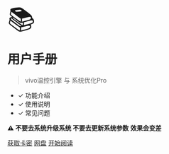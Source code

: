 <div class="cover-logo-placeholder">
  <span>📚</span>
</div>

# **用户手册**

> vivo温控引擎 与 系统优化Pro

* ✓ 功能介绍
* ✓ 使用说明
* ✓ 常见问题

**⚠ 不要去系统升级系统 不要去更新系统参数**
**效果会变差**

<p class="buttons">
  <a href="https://fk.qkrxr.cn/shop/itostar" target="_blank" class="button">获取卡密</a>
  <a href="https://down.itostar.com.cn/PremiumApp" target="_blank" class="button">网盘</a>
  <a href="#/温控" class="button primary">开始阅读</a>
</p>

<style>
  /* 移除 Docsify 默认的封面背景 */
  .cover::before {
    background: none !important;
  }

  .cover {
    /* 使用渐变背景 */
    background: linear-gradient(to bottom right, #c8e6c9, #a5d6a7); /* 浅绿色渐变 */
    min-height: 100vh; /* 确保覆盖整个视口高度 */
    display: flex; /* 使用 Flexbox 布局 */
    flex-direction: column; /* 允许内容垂直排列 */
    align-items: center; /* 水平居中 */
    justify-content: center; /* 垂直居中 */
    text-align: center;
    padding: 20px;
    box-sizing: border-box;
    position: relative;
    z-index: 1;
  }

  /* 针对 Docsify 生成的主要内容区域 */
  .cover section.cover-main {
    color: #333;
    max-width: 600px;
    width: 90%; /* 适应不同宽度 */
    margin: 20px auto; /* 上下边距，左右自动 */
    padding: 20px;
    background-color: rgba(255, 255, 255, 0.1);
    border-radius: 15px;
    backdrop-filter: blur(2px);
    -webkit-backdrop-filter: blur(2px);
    /* 确保 z-index 高于背景伪元素 */
    position: relative;
    z-index: 2;
  }

  /* Logo 占位符样式 (独立于 .cover-main) */
  .cover-logo-placeholder {
    font-size: 60px;
    margin-bottom: 20px;
    line-height: 1;
    /* 确保 Logo 在内容区上方（如果需要） */
     order: -1; /* Flexbox 顺序，让它排在前面 */
     margin-top: 5vh; /* 距离顶部一些距离 */
  }

  /* 标题样式 (针对 Markdown 解析后的 h1) */
  .cover section.cover-main > h1 {
    color: #1b5e20;
    font-size: 2.5em !important;
    margin: 0.5em 0 !important;
    font-weight: bold !important;
    border-bottom: none !important;
  }

  /* 副标题样式 (针对 Markdown 解析后的 blockquote > p) */
  .cover section.cover-main > blockquote > p {
    margin: 1em 0 !important;
    font-size: 1.1em !important;
    color: #424242 !important;
  }

  /* 列表样式 (针对 Markdown 解析后的 ul) */
  .cover section.cover-main > ul {
    list-style: none !important;
    padding: 0 !important;
    margin: 1.5em 0 !important;
  }

  /* 列表项样式 (针对 Markdown 解析后的 li) */
  .cover section.cover-main > ul > li {
    display: inline-block !important;
    margin: 0 15px !important;
    font-size: 1em !important;
    color: #555 !important;
  }

  /* --- 按钮样式调整 --- */
  /* 按钮容器样式 (直接针对 .cover 下的 .buttons) */
  .cover p.buttons {
      margin-top: 2.5em !important;
      /* 确保按钮容器也在 Flex 布局流中正确处理 */
       width: 100%;
       order: 1; /* Flexbox 顺序，让它排在内容区之后 */
       margin-bottom: 5vh; /* 距离底部一些距离 */
  }

  /* 按钮通用样式 (直接针对 .cover 下的 .button) */
  .cover .button {
    display: inline-block;
    text-decoration: none !important;
    color: #333;
    border: 1px solid #aaa;
    padding: 12px 25px;
    border-radius: 25px;
    margin: 5px 10px; /* 增加垂直间距以防换行 */
    font-size: 1em;
    transition: all 0.3s ease;
    background-color: rgba(255, 255, 255, 0.3);
    backdrop-filter: blur(5px);
    -webkit-backdrop-filter: blur(5px);
    cursor: pointer; /* 添加指针样式 */
  }

  /* 按钮悬停效果 (直接针对 .cover 下的 .button) */
  .cover .button:hover {
    background-color: rgba(255, 255, 255, 0.6);
    border-color: #888;
    box-shadow: 0 2px 5px rgba(0,0,0,0.1);
    color: #111;
  }

  /* 主要按钮样式 (直接针对 .cover 下的 .button.primary) */
  .cover .button.primary {
    background-color: #4caf50;
    border-color: #4caf50;
    color: white !important;
  }

  /* 主要按钮悬停效果 (直接针对 .cover 下的 .button.primary) */
  .cover .button.primary:hover {
    background-color: #43a047;
    border-color: #43a047;
    color: white !important;
  }
  /* --- 按钮样式调整结束 --- */


  /* 移除 Docsify 可能添加的 footer */
  .cover footer {
      display: none !important;
  }

</style>
